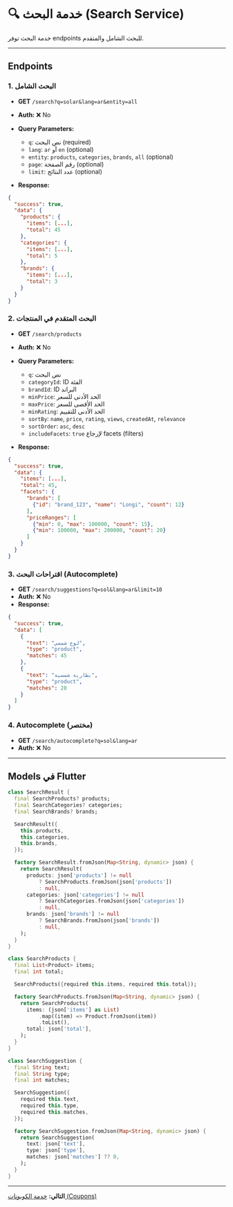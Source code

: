 # 🔍 خدمة البحث (Search Service)

خدمة البحث توفر endpoints للبحث الشامل والمتقدم.

---

## Endpoints

### 1. البحث الشامل
- **GET** `/search?q=solar&lang=ar&entity=all`
- **Auth:** ❌ No
- **Query Parameters:**
  - `q`: نص البحث (required)
  - `lang`: `ar` أو `en` (optional)
  - `entity`: `products`, `categories`, `brands`, `all` (optional)
  - `page`: رقم الصفحة (optional)
  - `limit`: عدد النتائج (optional)

- **Response:**
```json
{
  "success": true,
  "data": {
    "products": {
      "items": [...],
      "total": 45
    },
    "categories": {
      "items": [...],
      "total": 5
    },
    "brands": {
      "items": [...],
      "total": 3
    }
  }
}
```

### 2. البحث المتقدم في المنتجات
- **GET** `/search/products`
- **Auth:** ❌ No
- **Query Parameters:**
  - `q`: نص البحث
  - `categoryId`: ID الفئة
  - `brandId`: ID البراند
  - `minPrice`: الحد الأدنى للسعر
  - `maxPrice`: الحد الأقصى للسعر
  - `minRating`: الحد الأدنى للتقييم
  - `sortBy`: `name`, `price`, `rating`, `views`, `createdAt`, `relevance`
  - `sortOrder`: `asc`, `desc`
  - `includeFacets`: `true` لإرجاع facets (filters)

- **Response:**
```json
{
  "success": true,
  "data": {
    "items": [...],
    "total": 45,
    "facets": {
      "brands": [
        {"id": "brand_123", "name": "Longi", "count": 12}
      ],
      "priceRanges": [
        {"min": 0, "max": 100000, "count": 15},
        {"min": 100000, "max": 200000, "count": 20}
      ]
    }
  }
}
```

### 3. اقتراحات البحث (Autocomplete)
- **GET** `/search/suggestions?q=sol&lang=ar&limit=10`
- **Auth:** ❌ No
- **Response:**
```json
{
  "success": true,
  "data": [
    {
      "text": "لوح شمسي",
      "type": "product",
      "matches": 45
    },
    {
      "text": "بطارية شمسية",
      "type": "product",
      "matches": 28
    }
  ]
}
```

### 4. Autocomplete (مختصر)
- **GET** `/search/autocomplete?q=sol&lang=ar`
- **Auth:** ❌ No

---

## Models في Flutter

```dart
class SearchResult {
  final SearchProducts? products;
  final SearchCategories? categories;
  final SearchBrands? brands;

  SearchResult({
    this.products,
    this.categories,
    this.brands,
  });

  factory SearchResult.fromJson(Map<String, dynamic> json) {
    return SearchResult(
      products: json['products'] != null
          ? SearchProducts.fromJson(json['products'])
          : null,
      categories: json['categories'] != null
          ? SearchCategories.fromJson(json['categories'])
          : null,
      brands: json['brands'] != null
          ? SearchBrands.fromJson(json['brands'])
          : null,
    );
  }
}

class SearchProducts {
  final List<Product> items;
  final int total;

  SearchProducts({required this.items, required this.total});

  factory SearchProducts.fromJson(Map<String, dynamic> json) {
    return SearchProducts(
      items: (json['items'] as List)
          .map((item) => Product.fromJson(item))
          .toList(),
      total: json['total'],
    );
  }
}

class SearchSuggestion {
  final String text;
  final String type;
  final int matches;

  SearchSuggestion({
    required this.text,
    required this.type,
    required this.matches,
  });

  factory SearchSuggestion.fromJson(Map<String, dynamic> json) {
    return SearchSuggestion(
      text: json['text'],
      type: json['type'],
      matches: json['matches'] ?? 0,
    );
  }
}
```

---

**التالي:** [خدمة الكوبونات (Coupons)](./12-coupons-service.md)

